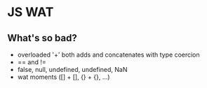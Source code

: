# JS WAT

## What's so bad?

* overloaded '+' both adds and concatenates with type coercion
* == and !=
* false, null, undefined, undefined, NaN
* wat moments ([] + [], {} + {}, ...)
